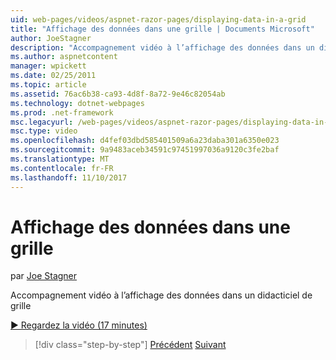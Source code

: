 ```yaml
---
uid: web-pages/videos/aspnet-razor-pages/displaying-data-in-a-grid
title: "Affichage des données dans une grille | Documents Microsoft"
author: JoeStagner
description: "Accompagnement vidéo à l’affichage des données dans un didacticiel de grille"
ms.author: aspnetcontent
manager: wpickett
ms.date: 02/25/2011
ms.topic: article
ms.assetid: 76ac6b38-ca93-4d8f-8a72-9e46c82054ab
ms.technology: dotnet-webpages
ms.prod: .net-framework
msc.legacyurl: /web-pages/videos/aspnet-razor-pages/displaying-data-in-a-grid
msc.type: video
ms.openlocfilehash: d4fef03dbd585401509a6a23daba301a6350e023
ms.sourcegitcommit: 9a9483aceb34591c97451997036a9120c3fe2baf
ms.translationtype: MT
ms.contentlocale: fr-FR
ms.lasthandoff: 11/10/2017
---
```

<a name="displaying-data-in-a-grid"></a>Affichage des données dans une grille
====================
par [Joe Stagner](https://github.com/JoeStagner)

Accompagnement vidéo à l’affichage des données dans un didacticiel de grille

[&#9654; Regardez la vidéo (17 minutes)](https://channel9.msdn.com/Blogs/ASP-NET-Site-Videos/displaying-data-in-a-grid)

>[!div class="step-by-step"]
[Précédent](working-with-data-part-2.md)
[Suivant](displaying-data-in-a-chart-part-1.md)
